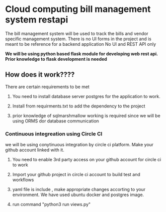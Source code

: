# Cloud computing bill management system restapi 

The bill management system will be used to track the bills and vendor specific management system.
There is no UI forms in the project and is meant to be reference for a backend application
No UI and REST API only



**We will be using python based flask module for developing web rest api. Prior knowledge to flask development is needed**


## How does it work????

There are certain requirements to be met 

1. You need to install database server postgres for the application to work.

2. Install from requirments.txt  to add the dependency to the project

3. prior knowledge of sqlmarshmallow working is required since we will be using ORMS dor database communication

### Continuous integreation using Circle CI
 we will be using conytinuous integration by circle ci platform. Make your github account linked with it.

1. You need to enable 3rd party access on your github account for circle ci to work

2. Import your github project in circle ci account to build test and workflows
3. yaml file is include , make appropriate changes accorting to your environment. We have used ubuntu docker and postgres image.
4. run command "python3 run views.py"

